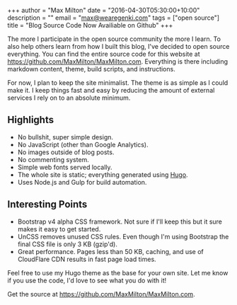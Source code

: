 +++
author = "Max Milton"
date = "2016-04-30T05:30:00+10:00"
description = ""
email = "max@wearegenki.com"
tags = ["open source"]
title = "Blog Source Code Now Availiable on Github"
+++

The more I participate in the open source community the more I learn. To also help others learn from how I built this blog, I've decided to open source everything. You can find the entire source code for this website at  <https://github.com/MaxMilton/MaxMilton.com>. Everything is there including markdown content, theme, build scripts, and<!--more--> instructions.

For now, I plan to keep the site minimalist. The theme is as simple as I could make it. I keep things fast and easy by reducing the amount of external services I rely on to an absolute minimum.

## Highlights

* No bullshit, super simple design.
* No JavaScript (other than Google Analytics).
* No images outside of blog posts.
* No commenting system.
* Simple web fonts served locally.
* The whole site is static; everything generated using [Hugo](https://github.com/spf13/hugo/releases).
* Uses Node.js and Gulp for build automation.

## Interesting Points

* Bootstrap v4 alpha CSS framework. Not sure if I'll keep this but it sure makes it easy to get started.
* UnCSS removes unused CSS rules. Even though I'm using Bootstrap the final CSS file is only 3 KB (gzip'd).
* Great performance. Pages less than 50 KB, caching, and use of CloudFlare CDN results in fast page load times.

Feel free to use my Hugo theme as the base for your own site. Let me know if you use the code, I'd love to see what you do with it!

Get the source at <https://github.com/MaxMilton/MaxMilton.com>.
